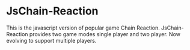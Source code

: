 JsChain-Reaction
================

This is the javascript version of popular game Chain Reaction.
JsChain-Reaction provides two game modes single player and two player.
Now evolving to support multiple players.
